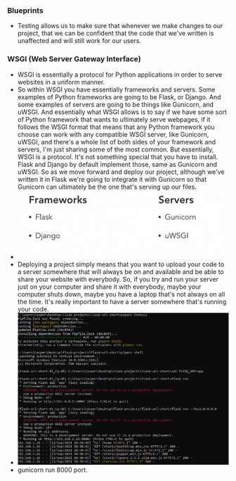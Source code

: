 ### Blueprints
* Testing allows us to make sure that whenever we make changes to our project, that we can be confident that the code that we've written is unaffected and will still work for our users.
### WSGI (Web Server Gateway Interface)
* WSGI is essentially a protocol for Python applications in order to serve websites in a uniform manner.
* So within WSGI you have essentially frameworks and servers. Some examples of Python frameworks are going to be Flask, or Django. And some examples of servers are going to be things like Gunicorn, and uWSGI. And essentially what WSGI allows is to say if we have some sort of Python framework that wants to ultimately serve webpages, if it follows the WSGI format that means that any Python framework you choose can work with any compatible WSGI server, like Gunicorn, uWSGI, and there's a whole list of both sides of your framework and servers, I'm just sharing some of the most common. But essentially, WSGI is a protocol. It's not something special that you have to install. Flask and Django by default implement those, same as Gunicorn and uWSGI. So as we move forward and deploy our project, although we've written it in Flask we're going to integrate it with Gunicorn so that Gunicorn can ultimately be the one that's serving up our files.
* ![wsgi](figures/wsgi.png)
* Deploying a project simply means that you want to upload your code to a server somewhere that will always be on and available and be able to share your website with everybody. So, if you try and run your server just on your computer and share it with everybody, maybe your computer shuts down, maybe you have a laptop that's not always on all the time. It's really important to have a server somewhere that's running your code.
* ![flask](figures/flaskrun.png)
* gunicorn run 8000 port.